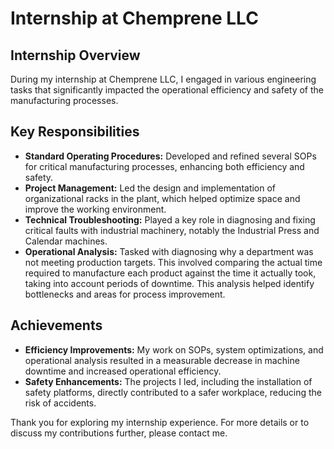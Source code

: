 # Internship at Chemprene LLC

## Internship Overview

During my internship at Chemprene LLC, I engaged in various engineering tasks that significantly impacted the operational efficiency and safety of the manufacturing processes.

## Key Responsibilities

- **Standard Operating Procedures:** Developed and refined several SOPs for critical manufacturing processes, enhancing both efficiency and safety.
- **Project Management:** Led the design and implementation of organizational racks in the plant, which helped optimize space and improve the working environment.
- **Technical Troubleshooting:** Played a key role in diagnosing and fixing critical faults with industrial machinery, notably the Industrial Press and Calendar machines.
- **Operational Analysis:** Tasked with diagnosing why a department was not meeting production targets. This involved comparing the actual time required to manufacture each product against the time it actually took, taking into account periods of downtime. This analysis helped identify bottlenecks and areas for process improvement.

## Achievements

- **Efficiency Improvements:** My work on SOPs, system optimizations, and operational analysis resulted in a measurable decrease in machine downtime and increased operational efficiency.
- **Safety Enhancements:** The projects I led, including the installation of safety platforms, directly contributed to a safer workplace, reducing the risk of accidents.


Thank you for exploring my internship experience. For more details or to discuss my contributions further, please contact me.
